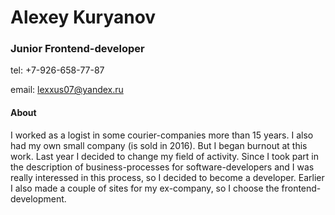 # Alexey Kuryanov
### Junior Frontend-developer

tel: +7-926-658-77-87

email: lexxus07@yandex.ru

#### About
I worked as a logist in some courier-companies more than 15 years. I also had my own small company (is sold in 2016). 
But I began burnout at this work. Last year I decided to change my field of activity. Since I took part in the description of business-processes for software-developers and I was really interessed in this process, so I decided to become a developer. Earlier I also made a couple of sites for my ex-company, so I choose the frontend-development.



